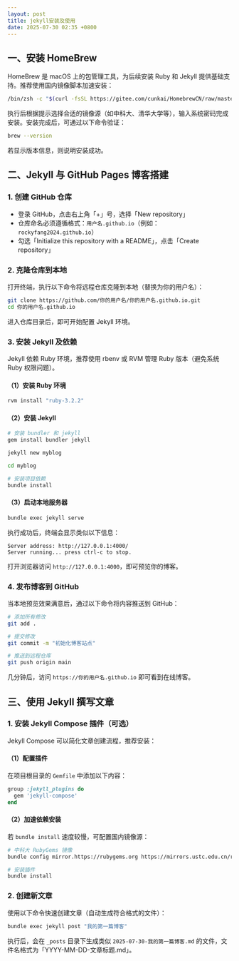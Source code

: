 ```yaml
---
layout: post
title: jekyll安装及使用
date: 2025-07-30 02:35 +0800
---
```


## 一、安装 HomeBrew

HomeBrew 是 macOS 上的包管理工具，为后续安装 Ruby 和 Jekyll 提供基础支持。推荐使用国内镜像脚本加速安装：

```bash
/bin/zsh -c "$(curl -fsSL https://gitee.com/cunkai/HomebrewCN/raw/master/Homebrew.sh)"
```

执行后根据提示选择合适的镜像源（如中科大、清华大学等），输入系统密码完成安装。安装完成后，可通过以下命令验证：

```bash
brew --version
```

若显示版本信息，则说明安装成功。


## 二、Jekyll 与 GitHub Pages 博客搭建

### 1. 创建 GitHub 仓库

- 登录 GitHub，点击右上角「+」号，选择「New repository」
- 仓库命名必须遵循格式：`用户名.github.io`（例如：`rockyfang2024.github.io`）
- 勾选「Initialize this repository with a README」，点击「Create repository」


### 2. 克隆仓库到本地

打开终端，执行以下命令将远程仓库克隆到本地（替换为你的用户名）：

```bash
git clone https://github.com/你的用户名/你的用户名.github.io.git
cd 你的用户名.github.io
```

进入仓库目录后，即可开始配置 Jekyll 环境。


### 3. 安装 Jekyll 及依赖

Jekyll 依赖 Ruby 环境，推荐使用 rbenv 或 RVM 管理 Ruby 版本（避免系统 Ruby 权限问题）。

#### （1）安装 Ruby 环境

```bash
rvm install "ruby-3.2.2"
```

#### （2）安装 Jekyll

```bash
# 安装 bundler 和 jekyll
gem install bundler jekyll

jekyll new myblog

cd myblog

# 安装项目依赖
bundle install
```

#### （3）启动本地服务器

```bash
bundle exec jekyll serve
```

执行成功后，终端会显示类似以下信息：

```
Server address: http://127.0.0.1:4000/
Server running... press ctrl-c to stop.
```

打开浏览器访问 `http://127.0.0.1:4000`，即可预览你的博客。


### 4. 发布博客到 GitHub

当本地预览效果满意后，通过以下命令将内容推送到 GitHub：

```bash
# 添加所有修改
git add .

# 提交修改
git commit -m "初始化博客站点"

# 推送到远程仓库
git push origin main
```

几分钟后，访问 `https://你的用户名.github.io` 即可看到在线博客。


## 三、使用 Jekyll 撰写文章

### 1. 安装 Jekyll Compose 插件（可选）

Jekyll Compose 可以简化文章创建流程，推荐安装：

#### （1）配置插件

在项目根目录的 `Gemfile` 中添加以下内容：

```ruby
group :jekyll_plugins do
  gem 'jekyll-compose'
end
```

#### （2）加速依赖安装

若 `bundle install` 速度较慢，可配置国内镜像源：

```bash
# 中科大 RubyGems 镜像
bundle config mirror.https://rubygems.org https://mirrors.ustc.edu.cn/rubygems/

# 安装插件
bundle install
```

### 2. 创建新文章

使用以下命令快速创建文章（自动生成符合格式的文件）：

```bash
bundle exec jekyll post "我的第一篇博客"
```

执行后，会在 `_posts` 目录下生成类似 `2025-07-30-我的第一篇博客.md` 的文件，文件名格式为「YYYY-MM-DD-文章标题.md」。
